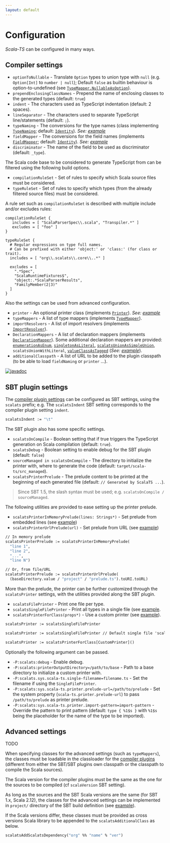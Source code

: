 ```yaml
---
layout: default
---
```


# Configuration

*Scala-TS* can be configured in many ways.

## Compiler settings

- `optionToNullable` - Translate `Option` types to union type with `null` (e.g. `Option[Int]` to `number | null`); Default `false` as builtin behaviour is option-to-undefined (see [`TypeMapper.NullableAsOption`](https://javadoc.io/static/io.github.scala-ts/scala-ts-core_{{site.scala_major_version}}/{{site.last_release}}/io/github/scalats/core/TypeMapper$$NullableAsOption.html)).
- `prependEnclosingClassNames` - Prepend the name of enclosing classes to the generated types (default: `true`)
- `indent` - The characters used as TypeScript indentation (default: 2 spaces).
- `lineSeparator` - The characters used to separate TypeScript line/statements (default: `;`).
- `typeNaming` - The conversions for the type names (class implementing [`TypeNaming`](https://javadoc.io/static/io.github.scala-ts/scala-ts-core_{{site.scala_major_version}}/{{site.latest_release}}/io/github/scalats/core/TypeNaming.html); default: [`Identity`](https://javadoc.io/static/io.github.scala-ts/scala-ts-core_{{site.scala_major_version}}/{{site.latest_release}}/io/github/scalats/core/TypeNaming$$Identity$.html)). *See: [example](https://github.com/scala-ts/scala-ts/blob/master/sbt-plugin/src/sbt-test/sbt-scala-ts/custom-cfg/build.sbt#L13)*
- `fieldMapper` - The conversions for the field names (implements [`FieldMapper`](https://javadoc.io/static/io.github.scala-ts/scala-ts-core_{{site.scala_major_version}}/{{site.last_release}}/io/github/scalats/core/FieldMapper.html); default: [`Identity`](https://javadoc.io/static/io.github.scala-ts/scala-ts-core_{{site.scala_major_version}}/{{site.last_release}}/io/github/scalats/core/FieldMapper$$Identity$.html)). *See: [example](https://github.com/scala-ts/scala-ts/blob/master/sbt-plugin/src/sbt-test/sbt-scala-ts/custom-cfg/build.sbt#L16)*
- `discriminator` - The name of the field to be used as discriminator (default: `_type`).

The Scala code base to be considered to generate TypeScript from can be filtered using the following build options.

- `compilationRuleSet` - Set of rules to specify which Scala source files must be considered.
- `typeRuleSet` - Set of rules to specify which types (from the already filtered source files) must be considered.

A rule set such as `compilationRuleSet` is described with multiple include and/or excludes rules:

```
compilationRuleSet {
   includes = [ "ScalaParserSpec\\.scala", "Transpiler.*" ]
   excludes = [ "foo" ]
}

typeRuleSet {
  # Regular expressions on type full names.
  # Can be prefixed with either 'object:' or 'class:' (for class or trait).
  includes = [ "org\\.scalats\\.core\\..*" ]

  excludes = [
    ".*Spec", 
    "ScalaRuntimeFixtures$", 
    "object:.*ScalaParserResults", 
    "FamilyMember(2|3)"
  ]
}
```

Also the settings can be used from advanced configuration.

- `printer` - An optional printer class (implements [`Printer`](https://javadoc.io/static/io.github.scala-ts/scala-ts-core_{{site.scala_major_version}}/{{site.last_release}}/io/github/scalats/core/Printer.html)). *See: [example](https://github.com/scala-ts/scala-ts/blob/master/sbt-plugin/src/sbt-test/sbt-scala-ts/custom-cfg/build.sbt#L26)*
- `typeMappers` - A list of type mappers (implements [`TypeMapper`](https://javadoc.io/static/io.github.scala-ts/scala-ts-core_{{site.scala_major_version}}/{{site.last_release}}/io/github/scalats/core/TypeMapper.html)).
- `importResolvers` - A list of import resolvers (implements [`ImportResolver`](https://javadoc.io/static/io.github.scala-ts/scala-ts-core_{{site.scala_major_version}}/{{site.last_release}}/io/github/scalats/core/ImportResolver.html)).
- `DeclarationMappers` - A list of declaration mappers (implements [`DeclarationMapper`](https://javadoc.io/static/io.github.scala-ts/scala-ts-core_{{site.scala_major_version}}/{{site.last_release}}/io/github/scalats/core/DeclarationMapper.html)). Some additional declaration mappers are provided: [`enumerationAsEnum`](https://javadoc.io/static/io.github.scala-ts/scala-ts-core_{{site.scala_major_version}}/{{site.last_release}}/io/github/scalats/core/DeclarationMapper$.html#enumerationAsEnum:io.github.scalats.core.DeclarationMapper.EnumerationAsEnum), [`singletonAsLiteral`](https://javadoc.io/static/io.github.scala-ts/scala-ts-core_{{site.scala_major_version}}/{{site.last_release}}/io/github/scalats/core/DeclarationMapper$.html#singletonAsLiteral:io.github.scalats.core.DeclarationMapper.SingletonAsLiteral), [`scalatsUnionAsSimpleUnion`](https://javadoc.io/static/io.github.scala-ts/scala-ts-core_{{site.scala_major_version}}/{{site.last_release}}/io/github/scalats/core/DeclarationMapper$.html#unionAsSimpleUnion:io.github.scalats.core.DeclarationMapper.UnionAsSimpleUnion), `scalatsUnionWithLiteral`, [`valueClassAsTagged`](https://javadoc.io/static/io.github.scala-ts/scala-ts-core_{{site.scala_major_version}}/{{site.last_release}}/io/github/scalats/core/DeclarationMapper$.html#valueClassAsTagged:io.github.scalats.core.DeclarationMapper.ValueClassAsTagged) (*See: [example](https://github.com/scala-ts/scala-ts/blob/master/sbt-plugin/src/sbt-test/sbt-scala-ts/custom-cfg/build.sbt#L37)*).
- `additionalClasspath` - A list of URL to be added to the plugin classpath (to be able to load `fieldNaming` or `printer` ...).

[![javadoc](https://javadoc.io/badge2/io.github.scala-ts/scala-ts-core_{{site.scala_major_version}}/{{site.latest_release}}/javadoc.svg)](https://javadoc.io/doc/io.github.scala-ts/scala-ts-core_{{site.scala_major_version}}/{{site.latest_release}}) 

## SBT plugin settings

The [compiler plugin settings](#compiler-settings) can be configured as SBT settings, using the `scalats` prefix; e.g. The `scalatsIndent` SBT setting corresponds to the compiler plugin setting `indent`.

```ocaml
scalatsIndent := "\t"
```

The SBT plugin also has some specific settings.

- `scalatsOnCompile` - Boolean setting that if true triggers the TypeScript generation on Scala compilation (default: `true`).
- `scalatsDebug` - Boolean setting to enable debug for the SBT plugin (default: `false`)
- `sourceManaged in scalatsOnCompile` - The directory to initialize the printer with, where to generate the code (default: `target/scala-ts/src_managed`).
- `scalatsPrinterPrelude` - The prelude content to be printed at the beginning of each generated file (default: `// Generated by ScalaTS ...`).

> Since SBT 1.5, the slash syntax must be used; e.g. `scalatsOnCompile / sourceManaged`.

The following utilities are provided to ease setting up the printer prelude.

- `scalatsPrinterInMemoryPrelude(lines: Strings*)` - Set prelude from embedded lines (see [example](https://github.com/scala-ts/scala-ts/blob/master/sbt-plugin/src/sbt-test/sbt-scala-ts/custom-cfg/build.sbt#L28))
- `scalatsPrinterUrlPrelude(url)` - Set prelude from URL (see [example](https://github.com/scala-ts/scala-ts/blob/master/sbt-plugin/src/sbt-test/sbt-scala-ts/single-file-printer/build.sbt#L11))

```ocaml
// In memory prelude
scalatsPrinterPrelude := scalatsPrinterInMemoryPrelude(
  "line 1",
  "line 2",
  "...",
  "line N")

// Or, from file/URL
scalatsPrinterPrelude := scalatsPrinterUrlPrelude(
  (baseDirectory.value / "project" / "prelude.ts").toURI.toURL)
```

More than the prelude, the printer can be further customized through the `scalatsPrinter` settings, with the utilities provided along the SBT plugin.

- `scalatsFilePrinter` - Print one file per type.
- `scalatsSingleFilePrinter` - Print all types in a single file (see [example](https://github.com/scala-ts/scala-ts/blob/master/sbt-plugin/src/sbt-test/sbt-scala-ts/single-file-printer/build.sbt#L9).
- `scalatsPrinterForClass(props*)` - Use a custom printer (see [example](https://github.com/scala-ts/scala-ts/blob/master/sbt-plugin/src/sbt-test/sbt-scala-ts/custom-cfg/build.sbt#L25)).

```ocaml
scalatsPrinter := scalatsSingleFilePrinter

scalatsPrinter := scalatsSingleFilePrinter // Default single file 'scala.ts'

scalatsPrinter := scalatsPrinterForClass[CustomPrinter]()
```

Optionally the following argument can be passed.

- `-P:scalats:debug` - Enable debug.
- `-P:scalats:printerOutputDirectory=/path/to/base` - Path to a base directory to initialize a custom printer with.
- `-P:scalats.sys.scala-ts.single-filename=filename.ts` - Set the filename if using the `SingleFilePrinter`.
- `-P:scalats:sys.scala-ts.printer.prelude-url=/path/to/prelude` - Set the system property (`scala-ts.printer.prelude-url`) to pass `/path/to/prelude` as printer prelude.
- `-P:scalats:sys.scala-ts.printer.import-pattern=import-pattern` - Override the pattern to print pattern (default: `type { %1$s }` with `%1$s` being the placeholder for the name of the type to be imported).

## Advanced settings

TODO

When specifying classes for the advanced settings (such as `typeMappers`), the classes must be loadable in the classloader for the [compiler plugins](https://docs.scala-lang.org/overviews/plugins/index.html) (different from either the SBT/SBT plugins own classpath or the classpath to compile the Scala sources).

The Scala version for the compiler plugins must be the same as the one for the sources to be compiled (cf `scalaVersion` SBT setting).

As long as the sources and the SBT Scala versions are the same (for SBT 1.x, Scala 2.12), the classes for the advanced settings can be implemented in `project/` directory of the SBT build definition (see [example](https://github.com/scala-ts/scala-ts/tree/master/sbt-plugin/src/sbt-test/sbt-scala-ts/custom-cfg)).

If the Scala versions differ, these classes must be provided as cross versions Scala library to be appended to the `scalatsAdditionalClass` as below.

```ocaml
scalatsAddScalatsDependency("org" %% "name" % "ver")
```